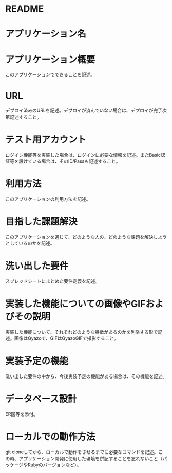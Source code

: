 # README

# アプリケーション名	


# アプリケーション概要	

このアプリケーションでできることを記述。
# URL	

デプロイ済みのURLを記述。デプロイが済んでいない場合は、デプロイが完了次第記述すること。

# テスト用アカウント	
ログイン機能等を実装した場合は、ログインに必要な情報を記述。またBasic認証等を設けている場合は、そのID/Passも記述すること。

# 利用方法	

このアプリケーションの利用方法を記述。

# 目指した課題解決	

このアプリケーションを通じて、どのような人の、どのような課題を解決しようとしているのかを記述。

# 洗い出した要件	

スプレッドシートにまとめた要件定義を記述。

# 実装した機能についての画像やGIFおよびその説明	

実装した機能について、それぞれどのような特徴があるのかを列挙する形で記述。画像はGyazoで、GIFはGyazoGIFで撮影すること。

# 実装予定の機能	

洗い出した要件の中から、今後実装予定の機能がある場合は、その機能を記述。

# データベース設計	

ER図等を添付。

# ローカルでの動作方法	

git cloneしてから、ローカルで動作をさせるまでに必要なコマンドを記述。この時、アプリケーション開発に使用した環境を併記することを忘れないこと（パッケージやRubyのバージョンなど）。